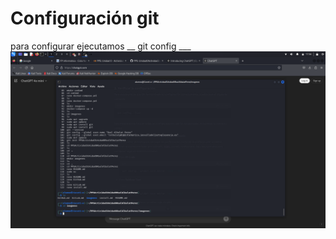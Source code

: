 Configuración git
=========
para configurar ejecutamos __ git config ___
![](imagenes/captura_comandos_config.png)
